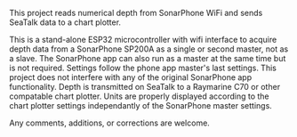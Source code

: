 This project reads numerical depth from SonarPhone WiFi and sends SeaTalk data to a chart plotter.

This is a stand-alone ESP32 microcontroller with wifi interface to acquire depth data from a SonarPhone SP200A as a single or second master, not as a slave. The SonarPhone app can also run as a master at the same time but is not required. Settings follow the phone app master's last settings. This project does not interfere with any of the original SonarPhone app functionality. Depth is transmitted on SeaTalk to a Raymarine C70 or other compatable chart plotter. Units are properly displayed according to the chart plotter settings independantly of the SonarPhone master settings.

Any comments, additions, or corrections are welcome.
